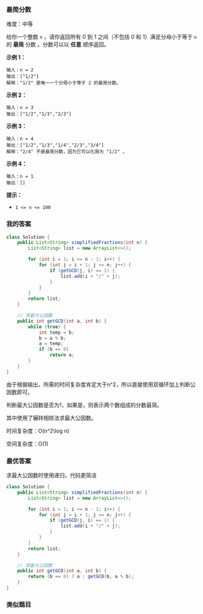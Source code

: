 ### 最简分数

难度：中等



给你一个整数 `n` ，请你返回所有 0 到 1 之间（不包括 0 和 1）满足分母小于等于 `n` 的 **最简** 分数 。分数可以以 **任意** 顺序返回。

 

**示例 1：**

```
输入：n = 2
输出：["1/2"]
解释："1/2" 是唯一一个分母小于等于 2 的最简分数。
```

**示例 2：**

```
输入：n = 3
输出：["1/2","1/3","2/3"]
```

**示例 3：**

```
输入：n = 4
输出：["1/2","1/3","1/4","2/3","3/4"]
解释："2/4" 不是最简分数，因为它可以化简为 "1/2" 。
```

**示例 4：**

```
输入：n = 1
输出：[]
```

 

**提示：**

- `1 <= n <= 100`





### 我的答案

```java
class Solution {
    public List<String> simplifiedFractions(int n) {
        List<String> list = new ArrayList<>();

        for (int i = 1; i <= n - 1; i++) {
            for (int j = i + 1; j <= n; j++) {
                if (getGCD(j, i) == 1) {
                    list.add(i + "/" + j);
                }
            }
        }
        return list;
    }

    // 求最大公因数
    public int getGCD(int a, int b) {
        while (true) {
            int temp = b;
            b = a % b;
            a = temp;
            if (b == 0)
                return a;
        }
    }
}
```

由于根据输出，所需的时间复杂度肯定大于n^2，所以直接使用双循环加上判断公因数即可。

判断最大公因数是否为1，如果是，则表示两个数组成的分数最简。

其中使用了辗转相除法求最大公因数。



时间复杂度：O(n^2\log n)

空间复杂度：O(1)





### 最优答案

求最大公因数时使用递归，代码更简洁

```java
class Solution {
    public List<String> simplifiedFractions(int n) {
        List<String> list = new ArrayList<>();

        for (int i = 1; i <= n - 1; i++) {
            for (int j = i + 1; j <= n; j++) {
                if (getGCD(j, i) == 1) {
                    list.add(i + "/" + j);
                }
            }
        }
        return list;
    }

    // 求最大公因数
    public int getGCD(int a, int b) {
        return (b == 0) ? a : getGCD(b, a % b);
    }
}
```





### 类似题目